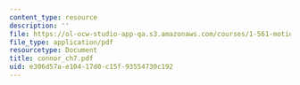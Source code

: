 ```yaml
---
content_type: resource
description: ''
file: https://ol-ocw-studio-app-qa.s3.amazonaws.com/courses/1-561-motion-based-design-fall-2003/e306d57ae10417d0c15f93554730c192_connor_ch7.pdf
file_type: application/pdf
resourcetype: Document
title: connor_ch7.pdf
uid: e306d57a-e104-17d0-c15f-93554730c192
---
```

